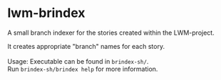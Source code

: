 # lwm-brindex
A small branch indexer for the stories created within the LWM-project. <br />

It creates appropriate "branch" names for each story. <br /> <br />
Usage: 
Executable can be found in `brindex-sh/`. <br />
Run `brindex-sh/brindex help` for more information.
